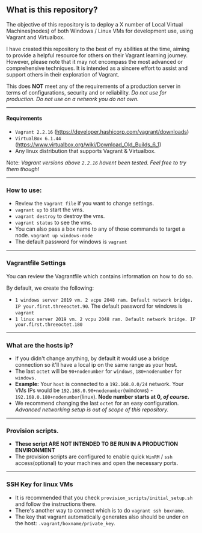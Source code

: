 ## What is this repository?
The objective of this repository is to deploy a X number of Local Virtual Machines(nodes) of both Windows / Linux VMs for development use, using Vagrant and Virtualbox.

I have created this repository to the best of my abilities at the time, aiming to provide a helpful resource for others on their Vagrant learning journey. However, please note that it may not encompass the most advanced or comprehensive techniques. It is intended as a sincere effort to assist and support others in their exploration of Vagrant.

This does **NOT** meet any of the requirements of a production server in terms of configurations, security and or reliability. *Do not use for production.* *Do not use on a network you do not own.*

---
#### Requirements
- `Vagrant 2.2.16` (https://developer.hashicorp.com/vagrant/downloads)
- `VirtualBox 6.1.44` (https://www.virtualbox.org/wiki/Download_Old_Builds_6_1)
- Any linux distribution that supports Vagrant & Virtualbox.

Note: *Vagrant versions above `2.2.16` havent been tested. Feel free to try them though!*

---
### How to use:
- Review the `Vagrant file` if you want to change settings.
- `vagrant up` to start the vms.
- `vagrant destroy` to destroy the vms.
- `vagrant status` to see the vms.
- You can also pass a box name to any of those commands to target a node.
  `vagrant up windows-node`
- The default password for windows is `vagrant`
---
### Vagrantfile Settings
You can review the Vagrantfile which contains information on how to do so.

By default, we create the following:
- `1 windows server 2019 vm. 2 vcpu 2048 ram. Default network bridge. IP your.first.threeoctet.90`. The default password for windows is `vagrant`
- `1 linux server 2019 vm. 2 vcpu 2048 ram. Default network bridge. IP your.first.threeoctet.180`
---
### What are the hosts ip?
- If you didn't change anything, by default it would use a bridge connection so it'll have a local ip on the same range as your host.
- The last `octet` will be `90+nodenumber` for `windows`, `180+nodenumber` for `windows.`
- **Example:** Your `host` is connected to a `192.168.0.0/24` network. 
  Your VMs IPs would be `192.168.0.90+nodenumber`(windows) - `192.168.0.180+nodenumber`(linux). 
  **Node number starts at 0, *of course.***
- We recommend changing the last `octet` for an easy configuration. 
  *Advanced networking setup is out of scope of this repository.*
---
### Provision scripts.
- **These script ARE NOT INTENDED TO BE RUN IN A PRODUCTION ENVIRONMENT**
- The provision scripts are configured to enable quick `WinRM` / `ssh` access(optional) to your machines and open the necessary ports.
---
### SSH Key for linux VMs
- It is recommended that you check `provision_scripts/initial_setup.sh` and follow the instructions there. 
- There's another way to connect which is to do `vagrant ssh boxname`.
- The key that vagrant automatically generates also should be under on the host: `.vagrant/boxname/private_key`.
